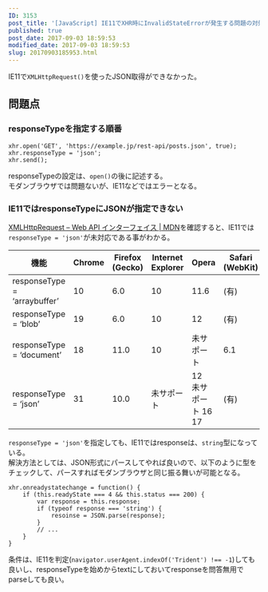 ```yaml
---
ID: 3153
post_title: '[JavaScript] IE11でXHR時にInvalidStateErrorが発生する問題の対処法'
published: true
post_date: 2017-09-03 18:59:53
modified_date: 2017-09-03 18:59:53
slug: 20170903185953.html
---
```

<p>IE11で<code>XMLHttpRequest()</code>を使ったJSON取得ができなかった。</p>
<p><!--more--></p>
<h2>問題点</h2>
<h3>responseTypeを指定する順番</h3>
<pre><code class="language-javascript">xhr.open('GET', 'https://example.jp/rest-api/posts.json', true);
xhr.responseType = 'json';
xhr.send();
</code></pre>
<p>responseTypeの設定は、<code>open()</code>の後に記述する。<br />
モダンブラウザでは問題ないが、IE11などではエラーとなる。</p>
<h3>IE11ではresponseTypeにJSONが指定できない</h3>
<p><a href="https://developer.mozilla.org/ja/docs/Web/API/XMLHttpRequest">XMLHttpRequest &#8211; Web API インターフェイス | MDN</a>を確認すると、IE11では<code>responseType = 'json'</code>が未対応である事がわかる。</p>
<table>
<thead>
<tr>
<th>機能</th>
<th>Chrome</th>
<th>Firefox (Gecko)</th>
<th>Internet Explorer</th>
<th>Opera</th>
<th>Safari (WebKit)</th>
</tr>
</thead>
<tbody>
<tr>
<td>responseType = &#8216;arraybuffer&#8217;</td>
<td>10</td>
<td>6.0</td>
<td>10</td>
<td>11.6</td>
<td>(有)</td>
</tr>
<tr>
<td>responseType = &#8216;blob&#8217;</td>
<td>19</td>
<td>6.0</td>
<td>10</td>
<td>12</td>
<td>(有)</td>
</tr>
<tr>
<td>responseType = &#8216;document&#8217;</td>
<td>18</td>
<td>11.0</td>
<td>10</td>
<td>未サポート</td>
<td>6.1</td>
</tr>
<tr>
<td>responseType = &#8216;json&#8217;</td>
<td>31</td>
<td>10.0</td>
<td>未サポート</td>
<td>12 <br />未サポート 16<br />17</td>
<td>(有)</td>
</tr>
</tbody>
</table>
<p><code>responseType = 'json'</code>を指定しても、IE11ではresponseは、<code>string</code>型になっている。<br />
解決方法としては、JSON形式にパースしてやれば良いので、以下のように型をチェックして、パースすればモダンブラウザと同じ振る舞いが可能となる。</p>
<pre><code class="language-javascript">xhr.onreadystatechange = function() {
    if (this.readyState === 4 &amp;&amp; this.status === 200) {
        var response = this.response;
        if (typeof response === 'string') {
            resoinse = JSON.parse(response);
        }
        // ...
    }
}
</code></pre>
<p>条件は、IE11を判定(<code>navigator.userAgent.indexOf('Trident') !== -1</code>)しても良いし、responseTypeを始めからtextにしておいてresponseを問答無用でparseしても良い。</p>